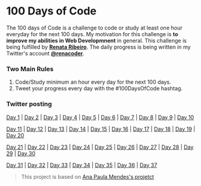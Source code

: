 # 100 Days of Code
The 100 days of Code is a challenge to code or study at least one hour everyday for the next 100 days.
My motivation for this challenge is **to improve my abilities in Web Developmnent** in general.
This challenge is being fulfilled by **[Renata Ribeiro](https://github.com/renaderibeiro)**.
The daily progress is being written in my Twitter's account **[@renacoder](https://twitter.com/renacoder)**.

### Two Main Rules
1. Code/Study minimum an hour every day for the next 100 days.
2. Tweet your progress every day with the #100DaysOfCode hashtag.

### Twitter posting
[Day 1](https://twitter.com/renacoder/status/1280669416875872256) | [Day 2](https://twitter.com/renacoder/status/1280959546836627458) | [Day 3](https://twitter.com/renacoder/status/1281390623082381317) | [Day 4](https://twitter.com/renacoder/status/1281758103822897153) | [Day 5](https://twitter.com/renacoder/status/1282122230902730752) | [Day 6](https://twitter.com/renacoder/status/1282473370441994241) | [Day 7](https://twitter.com/renacoder/status/1282831070954762245) | [Day 8](https://twitter.com/renacoder/status/1283198305992953856) | [Day 9](https://twitter.com/renacoder/status/1283571880927145994) | [Day 10](https://twitter.com/renacoder/status/1283924205688553477)

[Day 11](https://twitter.com/renacoder/status/1284303574768517120) | [Day 12](https://twitter.com/renacoder/status/1284666946072580097) | [Day 13](https://twitter.com/renacoder/status/1285019673399119873) | [Day 14](https://twitter.com/renacoder/status/1285397513676238848) | [Day 15](https://twitter.com/renacoder/status/1285761225700323330) | [Day 16](https://twitter.com/renacoder/status/1286108489266401285) | [Day 17](https://twitter.com/renacoder/status/1286473633389596673) | [Day 18](https://twitter.com/renacoder/status/1286821532589797376) | [Day 19](https://twitter.com/renacoder/status/1287182747669274625) | [Day 20](https://twitter.com/renacoder/status/1287532444867088387)

[Day 21](https://twitter.com/renacoder/status/1287895708356481024) | [Day 22](https://twitter.com/renacoder/status/1288283226818187270?s=21) | [Day 23](https://twitter.com/renacoder/status/1288611863916314630) | [Day 24](https://twitter.com/renacoder/status/1288939700603019264) | [Day 25](https://twitter.com/renacoder/status/1289351969761456128) | [Day 26](https://twitter.com/renacoder/status/1289733687857176576) | [Day 27](https://twitter.com/renacoder/status/1290110798874857474) | [Day 28](https://twitter.com/renacoder/status/1290351578285772800) | [Day 29](https://twitter.com/renacoder/status/1290811362747318272) | [Day 30](https://twitter.com/renacoder/status/1291162427623604224)

[Day 31](https://twitter.com/renacoder/status/1291565739959255040) | [Day 32](https://twitter.com/renacoder/status/1291921337959710720?s=21) | [Day 33](https://twitter.com/renacoder/status/1292287213158510592) | [Day 34](https://twitter.com/renacoder/status/1292652116499140609) | [Day 35](https://twitter.com/renacoder/status/1293017556429803522) | [Day 36](https://twitter.com/renacoder/status/1293360548290220039) | [Day 37](https://twitter.com/renacoder/status/1293741867150917634)


> This project is based on [Ana Paula Mendes's projetct](https://github.com/anapaulamendes/100-days-of-code-js)




